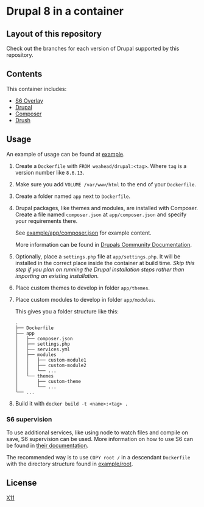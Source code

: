 # Drupal 8 in a container


## Layout of this repository

Check out the branches for each version of Drupal supported by this repository.


## Contents

This container includes:

- [S6 Overlay](https://github.com/just-containers/s6-overlay)
- [Drupal](https://www.drupal.org/)
- [Composer](https://getcomposer.org/)
- [Drush](http://www.drush.org/)


## Usage

An example of usage can be found at [example](example).

1. Create a `Dockerfile` with `FROM weahead/drupal:<tag>`. Where `tag` is a
   version number like `8.6.13`.

2. Make sure you add `VOLUME /var/www/html` to the end of your `Dockerfile`.

3. Create a folder named `app` next to `Dockerfile`.

4. Drupal packages, like themes and modules, are installed with Composer. Create
   a file named `composer.json` at `app/composer.json` and specify your
   requirements there.

   See [example/app/composer.json](example/app/composer.json) for example content.

   More information can be found in [Drupals Community Documentation](https://www.drupal.org/node/2718229).

5. Optionally, place a `settings.php` file at `app/settings.php`. It will be 
   installed in the correct place inside the container at build time. *Skip this
   step if you plan on running the Drupal installation steps rather than
   importing an existing installation.*

6. Place custom themes to develop in folder `app/themes`.

7. Place custom modules to develop in folder `app/modules`.

   This gives you a folder structure like this:

   ```
   .
   ├── Dockerfile
   ├── app
   │   ├── composer.json
   │   ├── settings.php
   │   ├── services.yml
   │   ├── modules
   │   │   ├── custom-module1
   │   │   ├── custom-module2
   │   │   └── ...
   │   └── themes
   │       ├── custom-theme
   │       └── ...
   └── ...
   ```

7. Build it with `docker build -t <name>:<tag> .`


### S6 supervision

To use additional services, like using node to watch files and compile on save,
S6 supervision can be used. More information on how to use S6 can be found in
[their documentation](https://github.com/just-containers/s6-overlay).

The recommended way is to use `COPY root /` in a descendant `Dockerfile` with
the directory structure found in [example/root](example/root).


## License

[X11](LICENSE)
